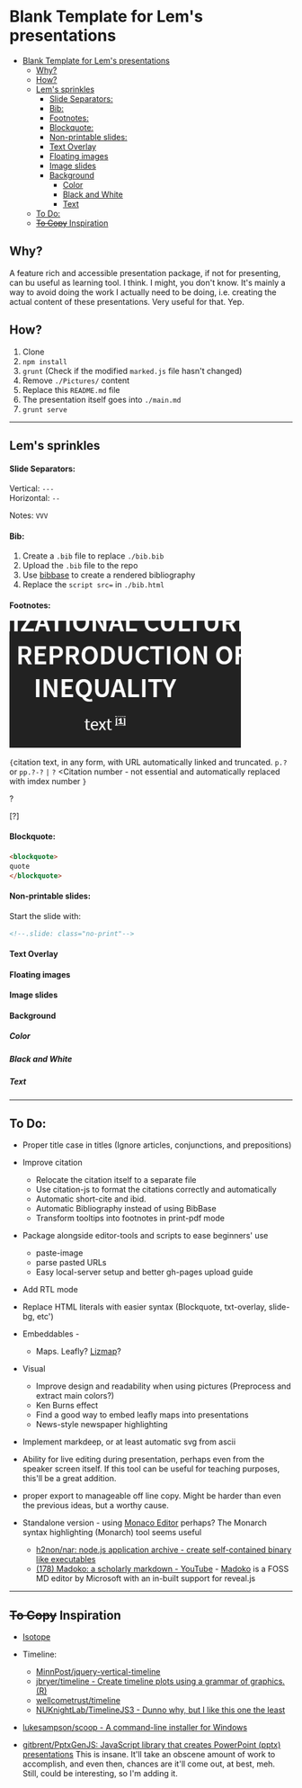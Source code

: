 # Blank Template for Lem's presentations

<!-- TOC -->

- [Blank Template for Lem's presentations](#blank-template-for-lems-presentations)
    - [Why?](#why)
    - [How?](#how)
    - [Lem's sprinkles](#lems-sprinkles)
        - [Slide Separators:](#slide-separators)
        - [Bib:](#bib)
        - [Footnotes:](#footnotes)
        - [Blockquote:](#blockquote)
        - [Non-printable slides:](#non-printable-slides)
        - [Text Overlay](#text-overlay)
        - [Floating images](#floating-images)
        - [Image slides](#image-slides)
        - [Background](#background)
            - [Color](#color)
            - [Black and White](#black-and-white)
            - [Text](#text)
    - [To Do:](#to-do)
    - [~~To Copy~~ Inspiration](#to-copy-inspiration)

<!-- /TOC -->
## Why?

A feature rich and accessible presentation package, if not for presenting, can bu useful as learning tool. I think. I might, you don't know. 
It's mainly a way to avoid doing the work I actually need to be doing, i.e. creating the actual content of these presentations. Very useful for that. Yep.

## How?

<!--1. Copy to a new folder-->
<!--1. `git init`-->
1. Clone
2. `npm install`
3. `grunt` (Check if the modified `marked.js` file hasn't changed)
4. Remove `./Pictures/` content
5. Replace this `README.md` file
6. The presentation itself goes into `./main.md`
7. `grunt serve`

---

## Lem's sprinkles

#### Slide Separators:

Vertical: `---` <br>
Horizontal: `--` <br>

Notes: `VVV`

#### Bib:
1. Create a `.bib` file to replace `./bib.bib`
2. Upload the `.bib` file to the repo
3. Use [bibbase](https://bibbase.org) to create a rendered bibliography 
4. Replace the `script src=` in `./bib.html`

#### Footnotes:
![tooltip](./Pictures/tooltip.gif)

`{`citation text, in any form, with URL automatically linked and truncated. `p.?` or `pp.?-?` `|` `?` <Citation number - not essential and automatically replaced with imdex number `}`

?

[?] 

#### Blockquote:

```markdown
<blockquote>
quote
</blockquote>
```
#### Non-printable slides:

Start the slide with:

```markdown
<!--.slide: class="no-print"-->
```

#### Text Overlay

#### Floating images

#### Image slides

#### Background
##### Color
##### Black and White
##### Text

---

## To Do:

* Proper title case in titles (Ignore articles, conjunctions, and prepositions)
* Improve citation 
    * Relocate the citation itself to a separate file 
    * Use citation-js to format the citations correctly and automatically
    * Automatic short-cite and ibid.
    * Automatic Bibliography instead of using BibBase 
    * Transform tooltips into footnotes in print-pdf mode
* Package alongside editor-tools and scripts to ease beginners' use
    * paste-image 
    * parse pasted URLs
    * Easy local-server setup and better gh-pages upload guide
* Add RTL mode 
* Replace HTML literals with easier syntax (Blockquote, txt-overlay, slide-bg, etc')
* Embeddables - 
    * Maps. Leafly? [Lizmap](https://docs.3liz.com/en/)?
* Visual 
    * Improve design and readability when using pictures (Preprocess and extract main colors?)
    * Ken Burns effect
    * Find a good way to embed leafly maps into presentations
    * News-style newspaper highlighting 
* Implement markdeep, or at least automatic svg from ascii 
* Ability for live editing during presentation, perhaps even from the speaker screen itself. If this tool can be useful for teaching purposes, this'll be a great addition. 
* proper export to manageable off line copy. Might be harder than even the previous ideas, but a worthy cause.

* Standalone version - using [Monaco Editor](https://microsoft.github.io/monaco-editor/) perhaps? The Monarch syntax highlighting (Monarch) tool seems useful
    * [h2non/nar: node.js application archive - create self-contained binary like executables](https://github.com/h2non/nar)
    * [(178) Madoko: a scholarly markdown - YouTube](https://www.youtube.com/watch?v=Aa-ustkfU4Y) - [Madoko](https://www.madoko.net/) is a 
FOSS MD editor by Microsoft with an in-built support for reveal.js
---

## ~~To Copy~~ Inspiration 

* [Isotope](https://isotope.metafizzy.co/)
* Timeline:
    * [MinnPost/jquery-vertical-timeline](https://github.com/MinnPost/jquery-vertical-timeline)
    * [jbryer/timeline -  Create timeline plots using a grammar of graphics. (R)](https://github.com/jbryer/timeline)
    * [wellcometrust/timeline](https://github.com/wellcometrust/timeline)
    * [NUKnightLab/TimelineJS3 - Dunno why, but I like this one the least](https://github.com/NUKnightLab/TimelineJS3)

* [lukesampson/scoop - A command-line installer for Windows](https://github.com/lukesampson/scoop)

* [gitbrent/PptxGenJS: JavaScript library that creates PowerPoint (pptx) presentations](https://github.com/gitbrent/PptxGenJS) 
  This is insane. It'll take an obscene amount of work to accomplish, and even then, chances are it'll come out, at best, meh. Still, could be interesting, so I'm adding it.
